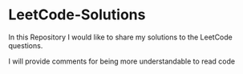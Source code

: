 # LeetCode-Solutions
In this Repository I would like to share my solutions to the LeetCode questions.

I will provide comments for being more understandable to read code



